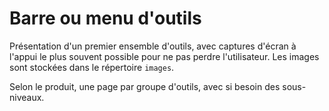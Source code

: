 # Barre ou menu d'outils

Présentation d'un premier ensemble d'outils, avec captures d'écran à l'appui le plus souvent possible pour ne pas perdre l'utilisateur.
Les images sont stockées dans le répertoire `images`.

Selon le produit, une page par groupe d'outils, avec si besoin des sous-niveaux.